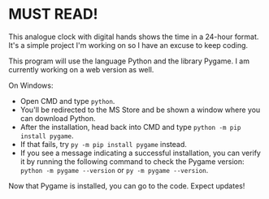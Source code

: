 # MUST READ!
This analogue clock with digital hands shows the time in a 24-hour format. It's a simple project I'm working on so I have an excuse to keep coding.

This program will use the language Python and the library Pygame. I am currently working on a web version as well.

On Windows:
- Open CMD and type `python`.
- You'll be redirected to the MS Store and be shown a window where you can download Python.
- After the installation, head back into CMD and type `python -m pip install pygame`.
- If that fails, try `py -m pip install pygame` instead.
- If you see a message indicating a successful installation, you can verify it by running the following command to check the Pygame version: `python -m pygame --version` or `py -m pygame --version`.

Now that Pygame is installed, you can go to the code. Expect updates!
